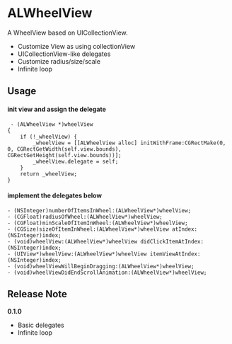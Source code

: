 # ALWheelView

A WheelView based on UICollectionView.
* Customize View as using collectionView
* UICollectionView-like delegates
* Customize radius/size/scale
* Infinite loop

## Usage
#### init view and assign the delegate
     - (ALWheelView *)wheelView
    {
        if (!_wheelView) {
            _wheelView = [[ALWheelView alloc] initWithFrame:CGRectMake(0, 0, CGRectGetWidth(self.view.bounds), CGRectGetHeight(self.view.bounds))];
            _wheelView.delegate = self;
        }
        return _wheelView;
    }
    
#### implement the delegates below
    - (NSInteger)numberOfItemsInWheel:(ALWheelView*)wheelView;
    - (CGFloat)radiusOfWheel:(ALWheelView*)wheelView;
    - (CGFloat)minScaleOfItemInWheel:(ALWheelView*)wheelView;
    - (CGSize)sizeOfItemInWheel:(ALWheelView*)wheelView atIndex:(NSInteger)index;
    - (void)wheelView:(ALWheelView*)wheelView didClickItemAtIndex:(NSInteger)index;
    - (UIView*)wheelView:(ALWheelView*)wheelView itemViewAtIndex:(NSInteger)index;
    - (void)wheelViewWillBeginDragging:(ALWheelView*)wheelView;
    - (void)wheelViewDidEndScrollAnimation:(ALWheelView*)wheelView;


## Release Note

**0.1.0**
* Basic delegates
* Infinite loop
